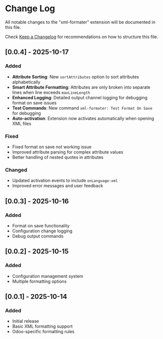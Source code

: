 # Change Log

All notable changes to the "xml-formater" extension will be documented in this file.

Check [Keep a Changelog](http://keepachangelog.com/) for recommendations on how to structure this file.

## [0.0.4] - 2025-10-17

### Added
- **Attribute Sorting**: New `sortAttributes` option to sort attributes alphabetically
- **Smart Attribute Formatting**: Attributes are only broken into separate lines when line exceeds `maxLineLength`
- **Enhanced Logging**: Detailed output channel logging for debugging format on save issues
- **Test Commands**: New command `xml-formater: Test Format On Save` for debugging
- **Auto-activation**: Extension now activates automatically when opening XML files

### Fixed
- Fixed format on save not working issue
- Improved attribute parsing for complex attribute values
- Better handling of nested quotes in attributes

### Changed
- Updated activation events to include `onLanguage:xml`
- Improved error messages and user feedback

## [0.0.3] - 2025-10-16

### Added
- Format on save functionality
- Configuration change logging
- Debug output commands

## [0.0.2] - 2025-10-15

### Added
- Configuration management system
- Multiple formatting options

## [0.0.1] - 2025-10-14

### Added
- Initial release
- Basic XML formatting support
- Odoo-specific formatting rules